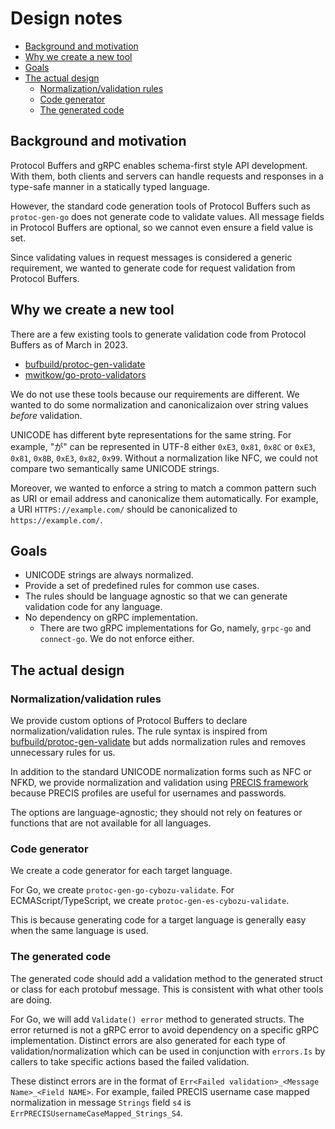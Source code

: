 # Design notes

- [Background and motivation](#background-and-motivation)
- [Why we create a new tool](#why-we-create-a-new-tool)
- [Goals](#goals)
- [The actual design](#the-actual-design)
  - [Normalization/validation rules](#normalizationvalidation-rules)
  - [Code generator](#code-generator)
  - [The generated code](#the-generated-code)

## Background and motivation

Protocol Buffers and gRPC enables schema-first style API development.
With them, both clients and servers can handle requests and responses
in a type-safe manner in a statically typed language.

However, the standard code generation tools of Protocol Buffers such
as `protoc-gen-go` does not generate code to validate values. All
message fields in Protocol Buffers are optional, so we cannot even
ensure a field value is set.

Since validating values in request messages is considered a generic
requirement, we wanted to generate code for request validation from
Protocol Buffers.

## Why we create a new tool

There are a few existing tools to generate validation code from Protocol
Buffers as of March in 2023.

- [bufbuild/protoc-gen-validate][PGV]
- [mwitkow/go-proto-validators][go-proto-validators]

We do not use these tools because our requirements are different.
We wanted to do some normalization and canonicalizaion over string values
_before_ validation.

UNICODE has different byte representations for the same string. For example,
"が" can be represented in UTF-8 either `0xE3`, `0x81`, `0x8C` or
`0xE3`, `0x81`, `0x8B`, `0xE3`, `0x82`, `0x99`. Without a normalization like
NFC, we could not compare two semantically same UNICODE strings.

Moreover, we wanted to enforce a string to match a common pattern such as URI
or email address and canonicalize them automatically. For example,
a URI `HTTPS://example.com/` should be canonicalized to `https://example.com/`.

## Goals

- UNICODE strings are always normalized.
- Provide a set of predefined rules for common use cases.
- The rules should be language agnostic so that we can generate validation code for any language.
- No dependency on gRPC implementation.
    - There are two gRPC implementations for Go, namely, `grpc-go` and `connect-go`. We do not enforce either.

## The actual design

### Normalization/validation rules

We provide custom options of Protocol Buffers to declare
normalization/validation rules. The rule syntax is inspired from
[bufbuild/protoc-gen-validate][PGV] but adds normalization rules and removes
unnecessary rules for us.

In addition to the standard UNICODE normalization forms such as NFC or NFKD,
we provide normalization and validation using [PRECIS framework][PRECIS]
because PRECIS profiles are useful for usernames and passwords.

The options are language-agnostic; they should not rely on features or
functions that are not available for all languages.

### Code generator

We create a code generator for each target language.

For Go, we create `protoc-gen-go-cybozu-validate`.
For ECMAScript/TypeScript, we create `protoc-gen-es-cybozu-validate`.

This is because generating code for a target language is generally easy
when the same language is used.

### The generated code

The generated code should add a validation method to the generated struct or
class for each protobuf message. This is consistent with what other tools
are doing.

For Go, we will add `Validate() error` method to generated structs.
The error returned is not a gRPC error to avoid dependency on a specific
gRPC implementation. Distinct errors are also generated for each type of
validation/normalization which can be used in conjunction with `errors.Is` 
by callers to take specific actions based the failed validation.

These distinct errors are in the format of 
`Err<Failed validation>_<Message Name>_<Field NAME>`. For example, failed
PRECIS username case mapped normalization in message `Strings` field `s4`
is `ErrPRECISUsernameCaseMapped_Strings_S4`.

[PGV]: https://github.com/bufbuild/protoc-gen-validate
[go-proto-validators]: https://github.com/mwitkow/go-proto-validators
[PRECIS]: https://www.rfc-editor.org/rfc/rfc8264.html
